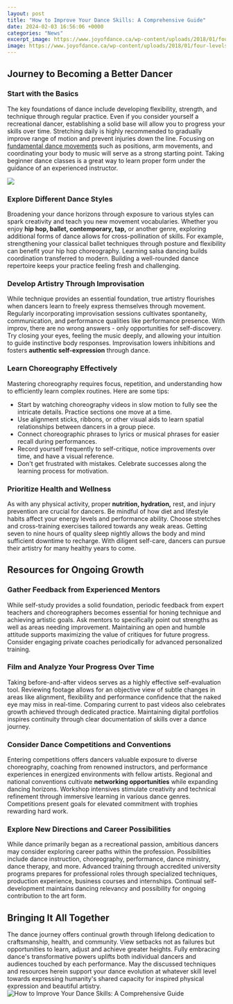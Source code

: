 ```yaml
---
layout: post
title: "How to Improve Your Dance Skills: A Comprehensive Guide"
date: 2024-02-03 16:56:06 +0000
categories: "News"
excerpt_image: https://www.joyofdance.ca/wp-content/uploads/2018/01/four-levels-of-dance-skill.jpg
image: https://www.joyofdance.ca/wp-content/uploads/2018/01/four-levels-of-dance-skill.jpg
---
```


## Journey to Becoming a Better Dancer
### Start with the Basics
The key foundations of dance include developing flexibility, strength, and technique through regular practice. Even if you consider yourself a recreational dancer, establishing a solid base will allow you to progress your skills over time. Stretching daily is highly recommended to gradually improve range of motion and prevent injuries down the line. Focusing on [fundamental dance movements](https://yt.io.vn/collection/aldinger) such as positions, arm movements, and coordinating your body to music will serve as a strong starting point. Taking beginner dance classes is a great way to learn proper form under the guidance of an experienced instructor.

![](https://i.ytimg.com/vi/tn_d6eo1ZGQ/maxresdefault.jpg)
### Explore Different Dance Styles   
Broadening your dance horizons through exposure to various styles can spark creativity and teach you new movement vocabularies. Whether you enjoy **hip hop, ballet, contemporary, tap,** or another genre, exploring additional forms of dance allows for cross-pollination of skills. For example, strengthening your classical ballet techniques through posture and flexibility can benefit your hip hop choreography. Learning salsa dancing builds coordination transferred to modern. Building a well-rounded dance repertoire keeps your practice feeling fresh and challenging.
### Develop Artistry Through Improvisation
While technique provides an essential foundation, true artistry flourishes when dancers learn to freely express themselves through movement. Regularly incorporating improvisation sessions cultivates spontaneity, communication, and performance qualities like performance presence. With improv, there are no wrong answers - only opportunities for self-discovery. Try closing your eyes, feeling the music deeply, and allowing your intuition to guide instinctive body responses. Improvisation lowers inhibitions and fosters **authentic self-expression** through dance.
### Learn Choreography Effectively
Mastering choreography requires focus, repetition, and understanding how to efficiently learn complex routines. Here are some tips:
- Start by watching choreography videos in slow motion to fully see the intricate details. Practice sections one move at a time.
- Use alignment sticks, ribbons, or other visual aids to learn spatial relationships between dancers in a group piece.  
- Connect choreographic phrases to lyrics or musical phrases for easier recall during performances.
- Record yourself frequently to self-critique, notice improvements over time, and have a visual reference.
- Don't get frustrated with mistakes. Celebrate successes along the learning process for motivation.
### Prioritize Health and Wellness 
As with any physical activity, proper **nutrition, hydration,** rest, and injury prevention are crucial for dancers. Be mindful of how diet and lifestyle habits affect your energy levels and performance ability. Choose stretches and cross-training exercises tailored towards any weak areas. Getting seven to nine hours of quality sleep nightly allows the body and mind sufficient downtime to recharge. With diligent self-care, dancers can pursue their artistry for many healthy years to come.
## Resources for Ongoing Growth
### Gather Feedback from Experienced Mentors
While self-study provides a solid foundation, periodic feedback from expert teachers and choreographers becomes essential for honing technique and achieving artistic goals. Ask mentors to specifically point out strengths as well as areas needing improvement. Maintaining an open and humble attitude supports maximizing the value of critiques for future progress. Consider engaging private coaches periodically for advanced personalized training.
### Film and Analyze Your Progress Over Time 
Taking before-and-after videos serves as a highly effective self-evaluation tool. Reviewing footage allows for an objective view of subtle changes in areas like alignment, flexibility and performance confidence that the naked eye may miss in real-time. Comparing current to past videos also celebrates growth achieved through dedicated practice. Maintaining digital portfolios inspires continuity through clear documentation of skills over a dance journey.
### Consider Dance Competitions and Conventions
Entering competitions offers dancers valuable exposure to diverse choreography, coaching from renowned instructors, and performance experiences in energized environments with fellow artists. Regional and national conventions cultivate **networking opportunities** while expanding dancing horizons. Workshop intensives stimulate creativity and technical refinement through immersive learning in various dance genres. Competitions present goals for elevated commitment with trophies rewarding hard work.
### Explore New Directions and Career Possibilities
While dance primarily began as a recreational passion, ambitious dancers may consider exploring career paths within the profession. Possibilities include dance instruction, choreography, performance, dance ministry, dance therapy, and more. Advanced training through accredited university programs prepares for professional roles through specialized techniques, production experience, business courses and internships. Continual self-development maintains dancing relevancy and possibility for ongoing contribution to the art form.
## Bringing It All Together
The dance journey offers continual growth through lifelong dedication to craftsmanship, health, and community. View setbacks not as failures but opportunities to learn, adjust and achieve greater heights. Fully embracing dance's transformative powers uplifts both individual dancers and audiences touched by each performance. May the discussed techniques and resources herein support your dance evolution at whatever skill level towards expressing humanity's shared capacity for inspired physical expression and beautiful artistry.
![How to Improve Your Dance Skills: A Comprehensive Guide](https://www.joyofdance.ca/wp-content/uploads/2018/01/four-levels-of-dance-skill.jpg)